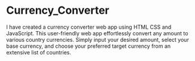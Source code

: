 # Currency_Converter
I have created a currency converter web app using HTML CSS and JavaScript. This user-friendly web app effortlessly convert any amount to various country currencies. Simply input your desired amount, select your base currency, and choose your preferred target currency from an extensive list of countries.
